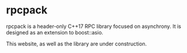 # rpcpack

rpcpack is a header-only C++17 RPC library focused on asynchrony. It is designed as an extension to boost::asio.

This website, as well as the library are under construction.
